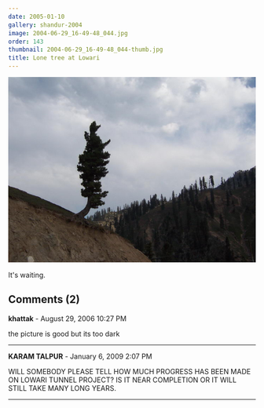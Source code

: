 ```yaml
---
date: 2005-01-10
gallery: shandur-2004
image: 2004-06-29_16-49-48_044.jpg
order: 143
thumbnail: 2004-06-29_16-49-48_044-thumb.jpg
title: Lone tree at Lowari
---
```


![Lone tree at Lowari](./2004-06-29_16-49-48_044.jpg)

It's waiting.

<div id="comments">

## Comments (2)

**khattak** - August 29, 2006 10:27 PM

the picture is good but its too dark

---

**KARAM TALPUR** - January  6, 2009  2:07 PM

WILL SOMEBODY PLEASE TELL HOW MUCH PROGRESS HAS BEEN MADE ON LOWARI TUNNEL PROJECT?
IS IT NEAR COMPLETION OR IT WILL STILL TAKE MANY LONG YEARS.

---

</div>